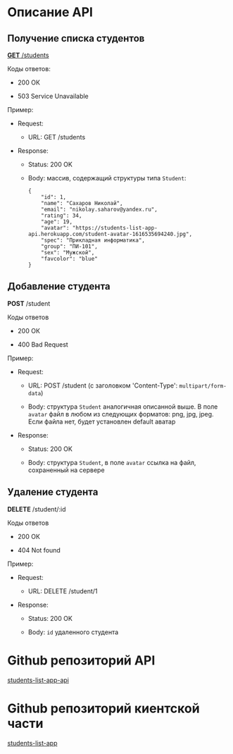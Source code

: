 # Описание API

## Получение списка студентов

[__GET__ /students](https://students-list-app-api.herokuapp.com/students)

Коды ответов:

- 200 ОК

- 503 Service Unavailable

Пример:

- Request:

	- URL: GET /students

- Response:

	- Status: 200 OK

	- Body: массив, содержащий структуры типа `Student`:

		```
		{
			"id": 1,
			"name": "Сахаров Николай",
			"email": "nikolay.saharov@yandex.ru",
			"rating": 34,
			"age": 19,
			"avatar": "https://students-list-app-api.herokuapp.com/student-avatar-1616535694240.jpg",
			"spec": "Прикладная информатика",
			"group": "ПИ-101",
			"sex": "Мужской",
			"favcolor": "blue"
		}
		```

## Добавление студента

__POST__ /student

Коды ответов

- 200 ОК

- 400 Bad Request

Пример:

- Request:

	- URL: POST /student (с заголовком 'Content-Type': `multipart/form-data`)

	- Body: структура `Student` аналогичная описанной выше. В поле `avatar` файл в любом из следующих форматов: png, jpg, jpeg. Если файла нет, будет установлен default аватар

- Response:

	- Status: 200 OK

	- Body: структура `Student`, в поле `avatar` ссылка на файл, сохраненный на сервере

## Удаление студента

__DELETE__ /student/:id

Коды ответов

- 200 ОК

- 404 Not found

Пример:

- Request:

	- URL: DELETE /student/1

- Response:

	- Status: 200 OK

	- Body: `id` удаленного студента

# Github репозиторий API

[students-list-app-api](https://github.com/akzhar/students-list-app-api)

# Github репозиторий киентской части

[students-list-app](https://github.com/akzhar/students-list-app)
